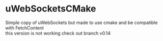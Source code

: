 # uWebSocketsCMake
Simple copy of uWebSockets but made to use cmake and be compatible with FetchContent <br>
this version is not working check out branch v0.14
